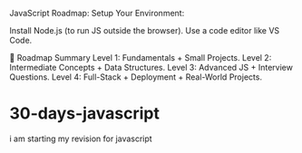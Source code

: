 JavaScript Roadmap:
Setup Your Environment:

Install Node.js (to run JS outside the browser).
Use a code editor like VS Code.


🌟 Roadmap Summary
Level 1: Fundamentals + Small Projects.
Level 2: Intermediate Concepts + Data Structures.
Level 3: Advanced JS + Interview Questions.
Level 4: Full-Stack + Deployment + Real-World Projects.
















# 30-days-javascript
i am starting my revision for javascript
